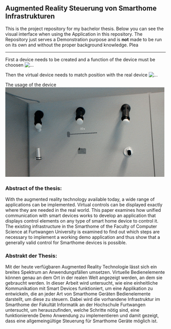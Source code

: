 ## Augmented Reality Steuerung von Smarthome Infrastrukturen

This is the project repository for my bachelor thesis. Below you can see the visual interface when using the Application in this repository. The Repository just serves a Demonstration purpose and is **not** made to be run on its own and without the proper background knowledge. Plea

-----


First a device needs to be created and a function of the device must be choosen
![...](https://github.com/coolandco/ThesisHololens/blob/master/Assets/GIF/HololensWorkflowPt1.gif "Creating a Device")

Then the virtual device needs to match position with the real device
![...](https://github.com/coolandco/ThesisHololens/blob/master/Assets/GIF/HololensWorkflowPt2.gif "Matching positions")

The usage of the device             
![...](https://github.com/coolandco/ThesisHololens/blob/master/Assets/GIF/HololensWorkflowPt3.gif "Usage")


### Abstract of the thesis:
With the augmented reality technology available today, a wide range of applications can be implemented. Virtual controls can be displayed exactly where they are needed in the real world. This paper examines how unified communication with smart devices works to develop an application that displays control elements on any type of smart home device to control it. The existing infrastructure in the Smarthome of the Faculty of Computer Science at Furtwangen University is examined to find out which steps are necessary to implement a working demo application and thus show that a generally valid control for Smarthome devices is possible.

### Abstrakt der Thesis:
Mit der heute verfügbaren Augmented Reality Technologie lässt sich ein breites Spektrum an Anwendungsfällen umsetzen. Virtuelle Bedienelemente können genau an dem Ort in der realen Welt angezeigt werden, an dem sie gebraucht werden. In dieser Arbeit wird untersucht, wie eine einheitliche Kommunikation mit Smart Devices funktioniert, um eine Applikation zu entwickeln, die an jeder Art von Smarthome Geräten Bedienelemente darstellt, um diese zu steuern. Dabei wird die vorhandene Infrastruktur im Smarthome der Fakultät Informatik an der Hochschule Furtwangen untersucht, um herauszufinden, welche Schritte nötig sind, eine funktionierende Demo Anwendung zu implementieren und damit gezeigt, dass eine allgemeingültige Steuerung für Smarthome Geräte möglich ist.
